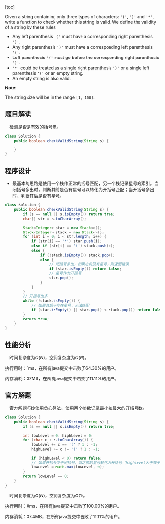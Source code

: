 [toc]

Given a string containing only three types of characters: `'('`, `')'` and `'*'`, write a function to check whether this string is valid. We define the validity of a string by these rules:

* Any left parenthesis `'('` must have a corresponding right parenthesis `')'`.
* Any right parenthesis `')'` must have a corresponding left parenthesis `'('`.
* Left parenthesis `'('` must go before the corresponding right parenthesis `')'`.
* `'*'` could be treated as a single right parenthesis `')'` or a single left parenthesis `'('` or an empty string.
* An empty string is also valid.



**Note:**

The string size will be in the range `[1, 100]`.



## 题目解读

&emsp;检测是否是有效的括号串。

```java
class Solution {
    public boolean checkValidString(String s) {

    }
}
```

## 程序设计

* 最基本的思路是使用一个栈作正常的括号匹配，另一个栈记录星号的索引。当闭括号多出时，判断其前是否有星号可以转化为开括号匹配；当开括号多出时，判断其后是否有星号。

```java
class Solution {
    public boolean checkValidString(String s) {
        if (s == null || s.isEmpty()) return true;
        char[] str = s.toCharArray();

        Stack<Integer> star = new Stack<>();
        Stack<Integer> stack = new Stack<>();
        for (int i = 0; i < str.length; i++) {
            if (str[i] == '*') star.push(i);
            else if (str[i] == '(') stack.push(i);
            else {
                if (!stack.isEmpty()) stack.pop();
                else {
                    // 闭括号多出，如果之前没有星号，则返回错误
                    if (star.isEmpty()) return false;
                    // 星号作为开括号
                    star.pop();
                }
            }
        }
        // 开括号出多
        while (!stack.isEmpty()) {
            // 如果其后不存在星号，无法匹配
            if (star.isEmpty() || star.pop() < stack.pop()) return false;
        }
        return true;
    }
}
```

## 性能分析

&emsp;时间复杂度为$O(N)$，空间复杂度为$O(N)$。

执行用时：1ms，在所有java提交中击败了64.30%的用户。

内存消耗：37MB，在所有java提交中击败了11.11%的用户。

## 官方解题

&emsp;官方解题巧妙使用贪心算法，使用两个参数记录最小和最大的开括号数。

```java
class Solution {
    public boolean checkValidString(String s) {
        if (s == null || s.isEmpty()) return true;

        int lowLevel = 0, highLevel = 0;
        for (char c : s.toCharArray()) {
            lowLevel += c == '(' ? 1 : -1;
            highLevel += c != ')' ? 1 : -1;

            if (highLevel < 0) return false;
            // 如果开括号少于闭括号，将之前的星号转化为开括号（highlevel大于等于0，说明有足够的星号）
            lowLevel = Math.max(lowLevel, 0);
        }
        return lowLevel == 0;
    }
}
```

&emsp;时间复杂度为$O(N)$，空间复杂度为$O(1)$。

执行用时：0ms，在所有java提交中击败了100.00%的用户。

内存消耗：37.4MB，在所有java提交中击败了11.11%的用户。